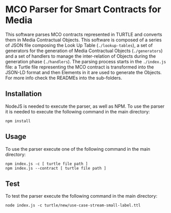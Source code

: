 # MCO Parser for Smart Contracts for Media

This software parses MCO contracts represented in TURTLE and converts them in Media Contractual Objects. This software is composed of a series of JSON file composing the Look Up Table (`./lookup-tables`), a set of generators for the generation of Media Contractual Objects (`./generators`) and a set of handlers to manage the inter-relation of Objects during the generation phase (`./handlers`). The parsing process starts in the `./index.js` file: a Turtle file representing the MCO contract is transformed into the JSON-LD format and then Elements in it are used to generate the Objects. For more info check the READMEs into the sub-folders.

## Installation

NodeJS is needed to execute the parser, as well as NPM.
To use the parser it is needed to execute the following command in the main directory:

```
npm install
```

## Usage

To use the parser execute one of the following command in the main directory:

```
npm index.js -c [ turtle file path ]
npm index.js --contract [ turtle file path ]
```

## Test

To test the parser execute the following command in the main directory:

```
node index.js -c turtle/new/use-case-stream-small-label.ttl
```
